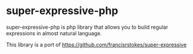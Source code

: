 # super-expressive-php
super-expressive-php is php library that allows you to build regular expressions in almost natural language. 

This library is a port of https://github.com/francisrstokes/super-expressive
